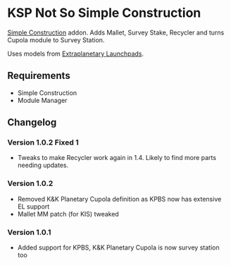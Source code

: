 # KSP Not So Simple Construction
[Simple Construction](http://forum.kerbalspaceprogram.com/index.php?/topic/131588-121-simpleconstruction-stock-rocket-building-v33/&page=1) addon.
Adds Mallet, Survey Stake, Recycler and turns Cupola module to Survey Station.

Uses models from [Extraplanetary Launchpads](http://forum.kerbalspaceprogram.com/index.php?/topic/54284-121-extraplanetary-launchpads-v553/).

## Requirements
- Simple Construction
- Module Manager

## Changelog
### Version 1.0.2 Fixed 1
- Tweaks to make Recycler work again in 1.4. Likely to find more parts needing updates.

### Version 1.0.2
- Removed K&K Planetary Cupola definition as KPBS now has extensive EL support
- Mallet MM patch (for KIS) tweaked

### Version 1.0.1
- Added support for KPBS, K&K Planetary Cupola is now survey station too
